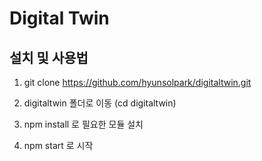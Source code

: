 # Digital Twin

## 설치 및 사용법
1. git clone https://github.com/hyunsolpark/digitaltwin.git 

2. digitaltwin 폴더로 이동 (cd digitaltwin)

3. npm install 로 필요한 모듈 설치

4. npm start 로 시작